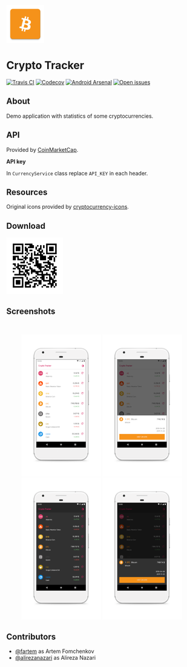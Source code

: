 <img src="media/logo/ic_app.png" height="100px" />

Crypto Tracker
=============

[![Travis CI](https://img.shields.io/travis/fartem/crypto-tracker)](https://travis-ci.org/fartem/crypto-tracker)
[![Codecov](https://img.shields.io/codecov/c/github/fartem/crypto-tracker)](https://codecov.io/gh/fartem/crypto-tracker)
[![Android Arsenal](https://img.shields.io/badge/Android%20Arsenal-Crypto%20Tracker-brightgreen.svg?style=flat)](https://android-arsenal.com/details/3/7955)
[![Open issues](https://img.shields.io/github/issues-raw/fartem/crypto-tracker.svg?color=ff534a)](https://github.com/fartem/crypto-tracker/issues)

About
-------------

Demo application with statistics of some cryptocurrencies.

API
-------------

Provided by [CoinMarketCap](https://pro.coinmarketcap.com).

__API key__

In `CurrencyService` class replace `API_KEY` in each header.

Resources
-------------

Original icons provided by [cryptocurrency-icons](https://github.com/atomiclabs/cryptocurrency-icons).

Download
-------------

<img src="media/qrcodes/github_download.png" height="150px" />

Screenshots
-------------

<br/>
<p align="center">
  <img src="media/screenshots/scr_01.png" width="210" />
  <img src="media/screenshots/scr_02.png" width="210" />
  <img src="media/screenshots/scr_03.png" width="210" />
  <img src="media/screenshots/scr_04.png" width="210" />
</p>

Contributors
-------------

* [@fartem](https://github.com/fartem) as Artem Fomchenkov
* [@alirezanazari](https://github.com/alirezanazari) as Alireza Nazari
